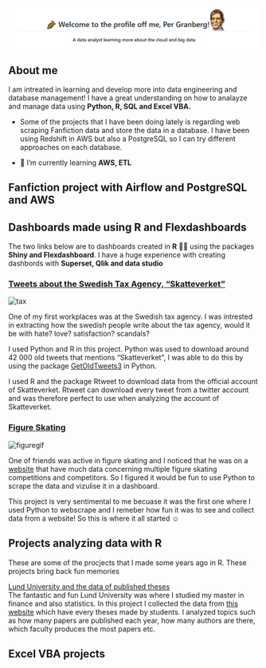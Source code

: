 

<!--
<h1 align="center">🎺 Welcome to the profile off me, Per Granberg! 🌞 
<h3 align="center">A data analyst learning more about the cloud and big data</h3>
</h1>
-->

![title](titleimage.png)

## About me

I am intreated in learning and develop more into data engineering and database management! I have a great understanding on how to analayze and manage data using **Python, R, SQL and Excel VBA.**


- Some of the projects that I have been doing lately is regarding web scraping Fanfiction data and store the data in a database. I have been using Redshift in AWS but also a PostgreSQL so I can try different approaches on each database.

- 🌱 I’m currently learning **AWS, ETL**



## Fanfiction project with Airflow and PostgreSQL and AWS


## Dashboards made using R and Flexdashboards

The two links below are to dashboards created in **R** 👨‍💻 using the packages **Shiny and Flexdashboard**. I have a huge experience with creating dashbords with **Superset, Qlik and data studio**

### [Tweets about the Swedish Tax Agency, “Skatteverket”](https://pergranberg.shinyapps.io/skvtwitter1/)
![tax](skvtweets.gif)

One of my first workplaces was at the Swedish tax agency. I was intrested in extracting how the swedish people write about the tax agency, would it be with hate? love? satisfaction? scandals? 

I used Python and R in this project. Python was used to download around 42 000 old tweets that mentions “Skatteverket”, I was able to do this by using the package [GetOldTweets3](https://pypi.org/project/GetOldTweets3/) in Python.

I used R and the package Rtweet to download data from the official account of Skatteverket. Rtweet can download every tweet from a twitter account and was therefore perfect to use when analyzing the account of Skatteverket.

### [Figure Skating](https://pergranberg.shinyapps.io/testarskate/)
![figuregif](skatinggif.gif)

One of friends was active in figure skating and I noticed that he was on a [website](http://www.rinkresults.com/list-skaters) that have much data concerning multiple figure skating competitions and competitors. So I figured it would be fun to use Python to scrape the data and vizulise it in a dashboard. 

This project is very sentimental to me becuase it was the first one where I used Python to webscrape and I remeber how fun it was to see and collect data from a website! So this is where it all started ☺️


## Projects analyzing data with **R**
These are some of the procjects that I made some years ago in R. These projects bring back fun memories 

[Lund University and the data of published theses](https://pergranberg.netlify.app/post/lund/)<br> 
The fantastic and fun Lund University was where I studied my master in finance and also statistics. In this project I collected the data from [this website](https://lup.lub.lu.se/student-papers/search/student-papers/search/publication?limit=10&sort=year.desc) which have every theses made by students. I analyzed topics such as how many papers are published each year, how many authors are there, which faculty produces the most papers etc.

## Excel VBA projects
